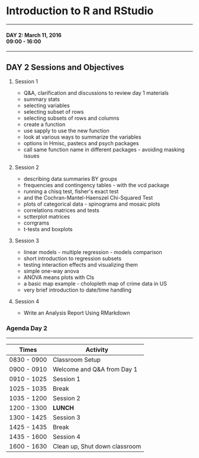 # Introduction to R and RStudio

<hr>

#### DAY 2: March 11, 2016 <br> 09:00 - 16:00 

<hr>

## DAY 2 Sessions and Objectives

1. Session 1
    + Q&A, clarification and discussions to review day 1 materials
    + summary stats
    + selecting variables
    + selecting subset of rows
    + selecting subsets of rows and columns
    + create a function
    + use sapply to use the new function
    + look at various ways to summarize the variables
    + options in Hmisc, pastecs and psych packages
    + call same function name in different packages - avoiding masking issues

2. Session 2
    + describing data summaries BY groups
    + frequencies and contingency tables - with the vcd package
    + running a chisq test, fisher's exact test 
    + and the Cochran-Mantel-Haenszel Chi-Squared Test
    + plots of categorical data - spinograms and mosaic plots
    + correlations matrices and tests
    + sctterplot matrices
    + corrgrams
    + t-tests and boxplots

3. Session 3
    + linear models - multiple regression - models comparison
    + short introduction to regression subsets
    + testing interaction effects and visualizing them
    + simple one-way anova 
    + ANOVA means plots with CIs
    + a basic map example - cholopleth map of crime data in US
    + very brief introduction to date/time handling

4. Session 4
    + Write an Analysis Report Using RMarkdown  

### Agenda Day 2
- - -

Times           | Activity
----------------|-------------------
0830 - 0900     | Classroom Setup
0900 - 0910     | Welcome and Q&A from Day 1
0910 - 1025     | Session 1
1025 - 1035     | Break
1035 - 1200     | Session 2
1200 - 1300     |**LUNCH**
1300 - 1425     | Session 3
1425 - 1435     | Break
1435 - 1600     | Session 4
1600 - 1630     | Clean up, Shut down classroom



